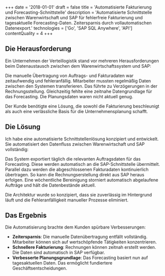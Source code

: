 +++
date = '2018-01-01'
draft = false
title = 'Automatisierte Fakturierung und Forecasting-Schnittstelle'
description = 'Automatisierte Schnittstelle zwischen Warenwirtschaft und SAP für fehlerfreie Fakturierung und tagesaktuelle Forecasting-Daten. Zeitersparnis durch vollautomatischen Datenexport.'
technologies = ['Go', 'SAP SQL Anywhere', 'API']
contentQuality = 4
+++

## Die Herausforderung

Ein Unternehmen der Verteillogistik stand vor mehreren Herausforderungen beim Datenaustausch zwischen dem Warenwirtschaftssystem und SAP:

Die manuelle Übertragung von Auftrags- und Fakturadaten war zeitaufwendig und fehleranfällig. Mitarbeiter mussten regelmäßig Daten zwischen den Systemen transferieren. Das führte zu Verzögerungen in der Rechnungsstellung. Gleichzeitig fehlte eine zeitnahe Datengrundlage für das Forecasting. Die Planungsdaten waren nicht aktuell genug.

Der Kunde benötigte eine Lösung, die sowohl die Fakturierung beschleunigt als auch eine verlässliche Basis für die Unternehmensplanung schafft.

## Die Lösung

Ich habe eine automatisierte Schnittstellenlösung konzipiert und entwickelt. Sie automatisiert den Datenfluss zwischen Warenwirtschaft und SAP vollständig:

Das System exportiert täglich die relevanten Auftragsdaten für das Forecasting. Diese werden automatisch an die SAP-Schnittstelle übermittelt. Parallel dazu werden die abgeschlossenen Fakturadaten kontinuierlich übertragen. So kann die Rechnungserstellung direkt aus SAP heraus erfolgen. Eine wöchentliche Bereinigung storniert automatisch abgelaufene Aufträge und hält die Datenbestände aktuell.

Die Architektur wurde so konzipiert, dass sie zuverlässig im Hintergrund läuft und die Fehleranfälligkeit manueller Prozesse eliminiert.

## Das Ergebnis

Die Automatisierung brachte dem Kunden spürbare Verbesserungen:

- **Zeitersparnis**: Die manuelle Datenübertragung entfällt vollständig. Mitarbeiter können sich auf wertschöpfende Tätigkeiten konzentrieren.
- **Schnellere Fakturierung**: Rechnungen können zeitnah erstellt werden. Die Daten sind automatisch in SAP verfügbar.
- **Verbesserte Planungsgrundlage**: Das Forecasting basiert nun auf tagesaktuellen Daten. Das ermöglicht fundiertere Geschäftsentscheidungen.
